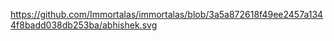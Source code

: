 https://github.com/Immortalas/immortalas/blob/3a5a872618f49ee2457a1344f8badd038db253ba/abhishek.svg
